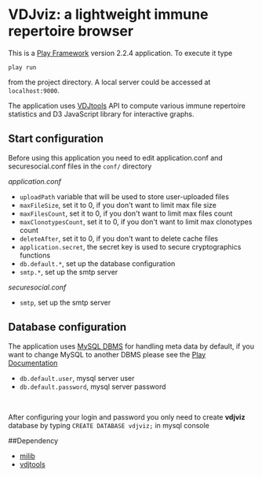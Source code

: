 # VDJviz: a lightweight immune repertoire browser

This is a [Play Framework](https://www.playframework.com/) version 2.2.4 application. To execute it type
```
play run
```
from the project directory. A local server could be accessed at `localhost:9000`. 

The application uses [VDJtools](https://github.com/mikessh/vdjtools) API to compute various immune repertoire statistics and D3 JavaScript library for interactive graphs.

## Start configuration

Before using this application you need to edit application.conf and securesocial.conf files in the `conf/` directory

*application.conf*
- `uploadPath` variable that will be used to store user-uploaded files
- `maxFileSize`, set it to 0, if you don't want to limit max file size
- `maxFilesCount`, set it to 0, if you don't want to limit max files count
- `maxClonotypesCount`, set it to 0, if you don't want to limit max clonotypes count
- `deleteAfter`, set it to 0, if you don't want to delete cache files
- `application.secret`, the secret key is used to secure cryptographics functions
- `db.default.*`, set up the database configuration
- `smtp.*`, set up the smtp server

*securesocial.conf*
- `smtp`, set up the smtp server

## Database configuration
  The application uses [MySQL DBMS](http://www.mysql.com/) for handling meta data by default, if you want to change MySQL to another DBMS please see the [Play Documentation](https://www.playframework.com/documentation/2.2.4/JavaDatabase)
  - `db.default.user`, mysql server user
  - `db.default.password`, mysql server password
  <br>

After configuring your login and password you only need to create **vdjviz** database by typing `CREATE DATABASE vdjviz;` in mysql console

##Dependency

  - [milib](https://github.com/milaboratory/milib)
  - [vdjtools](https://github.com/mikessh/vdjtools)

